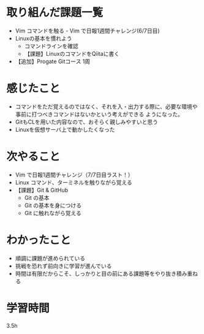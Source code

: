 # 取り組んだ課題一覧
- Vim コマンドを触る
        - Vim で日報1週間チャレンジ(6/7日目)
- Linuxの基本を慣れよう
     - コマンドラインを確認
     - 【課題】LinuxのコマンドをQiitaに書く
- 【追加】Progate Gitコース 1周

# 感じたこと
- コマンドをただ覚えるのではなく、それを入・出力する際に、必要な環境や事前に打つべきコマンドはないかという考えができる
ようになった。
- GitもCLを用いた内容なので、おそらく親しみやすいと思う
- Linuxを仮想サーバ上で動かしたくなった

# 次やること
- Vim で日報1週間チャレンジ（7/7日目ラスト！）
- Linux コマンド、ターミネルを触りながら覚える
- 【課題】Git & GitHub
     - Git の基本
     - Git の基本を身につける
     - Git に触れながら覚える

# わかったこと
- 順調に課題が進められている
- 挑戦を恐れず前向きに学習が進んでいる
- 時間は有限だからこそ、しっかりと目の前にある課題等をやり抜き積み重ねる

# 学習時間
 3.5h